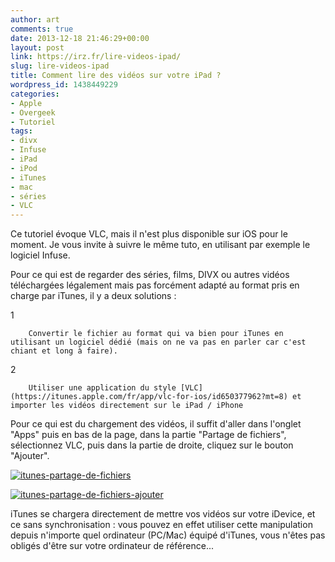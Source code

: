 ```yaml
---
author: art
comments: true
date: 2013-12-18 21:46:29+00:00
layout: post
link: https://irz.fr/lire-videos-ipad/
slug: lire-videos-ipad
title: Comment lire des vidéos sur votre iPad ?
wordpress_id: 1438449229
categories:
- Apple
- Overgeek
- Tutoriel
tags:
- divx
- Infuse
- iPad
- iPod
- iTunes
- mac
- séries
- VLC
---
```



  

Ce tutoriel évoque VLC, mais il n'est plus disponible sur iOS pour le moment. Je vous invite à suivre le même tuto, en utilisant par exemple le logiciel Infuse.




Pour ce qui est de regarder des séries, films, DIVX ou autres vidéos téléchargées légalement mais pas forcément adapté au format pris en charge par iTunes, il y a deux solutions :



  1

	    Convertir le fichier au format qui va bien pour iTunes en utilisant un logiciel dédié (mais on ne va pas en parler car c'est chiant et long à faire).

  2


	    Utiliser une application du style [VLC](https://itunes.apple.com/fr/app/vlc-for-ios/id650377962?mt=8) et importer les vidéos directement sur le iPad / iPhone


Pour ce qui est du chargement des vidéos, il suffit d'aller dans l'onglet "Apps" puis en bas de la page, dans la partie "Partage de fichiers", sélectionnez VLC, puis dans la partie de droite, cliquez sur le bouton "Ajouter".

[![itunes-partage-de-fichiers](https://static.irz.fr/2013/12/itunes-partage-de-fichiers-640x425.png)](https://irz.fr/recherche?q=itunes-partage-de-fichiers)

[![itunes-partage-de-fichiers-ajouter](https://static.irz.fr/2013/12/itunes-partage-de-fichiers-ajouter-640x424.png)](https://irz.fr/recherche?q=itunes-partage-de-fichiers-ajouter)

iTunes se chargera directement de mettre vos vidéos sur votre iDevice, et ce sans synchronisation : vous pouvez en effet utiliser cette manipulation depuis n'importe quel ordinateur (PC/Mac) équipé d'iTunes, vous n'êtes pas obligés d'être sur votre ordinateur de référence...
